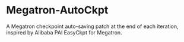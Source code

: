 # Megatron-AutoCkpt
A Megatron checkpoint auto-saving patch at the end of each iteration, inspired by Alibaba PAI EasyCkpt for Megatron. 
